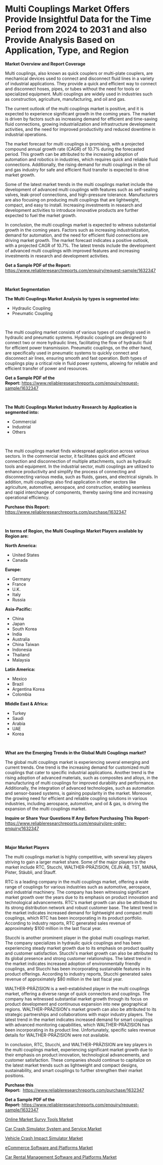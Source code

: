 <p><h1>Multi Couplings Market Offers Provide Insightful Data for the Time Period from 2024 to 2031 and also Provide Analysis Based on Application, Type, and Region</h1></p><p><strong>Market Overview and Report Coverage</strong></p>
<p><p>Multi couplings, also known as quick couplers or multi-plate couplers, are mechanical devices used to connect and disconnect fluid lines in a variety of industrial applications. They provide a quick and efficient way to connect and disconnect hoses, pipes, or tubes without the need for tools or specialized equipment. Multi couplings are widely used in industries such as construction, agriculture, manufacturing, and oil and gas.</p><p>The current outlook of the multi couplings market is positive, and it is expected to experience significant growth in the coming years. The market is driven by factors such as increasing demand for efficient and time-saving fluid connections, growing industrialization and infrastructure development activities, and the need for improved productivity and reduced downtime in industrial operations.</p><p>The market forecast for multi couplings is promising, with a projected compound annual growth rate (CAGR) of 10.7% during the forecasted period. This growth can be attributed to the increasing adoption of automation and robotics in industries, which requires quick and reliable fluid connections. Additionally, the rising demand for multi couplings in the oil and gas industry for safe and efficient fluid transfer is expected to drive market growth.</p><p>Some of the latest market trends in the multi couplings market include the development of advanced multi couplings with features such as self-sealing valves, leak-proof connections, and high-pressure tolerance. Manufacturers are also focusing on producing multi couplings that are lightweight, compact, and easy to install. Increasing investments in research and development activities to introduce innovative products are further expected to fuel the market growth.</p><p>In conclusion, the multi couplings market is expected to witness substantial growth in the coming years. Factors such as increasing industrialization, demand for automation, and the need for efficient fluid connections are driving market growth. The market forecast indicates a positive outlook, with a projected CAGR of 10.7%. The latest trends include the development of advanced multi couplings with improved features and increasing investments in research and development activities.</p></p>
<p><strong>Get a Sample PDF of the Report:</strong> <a href="https://www.reliableresearchreports.com/enquiry/request-sample/1632347">https://www.reliableresearchreports.com/enquiry/request-sample/1632347</a></p>
<p>&nbsp;</p>
<p><strong>Market Segmentation</strong></p>
<p><strong>The Multi Couplings Market Analysis by types is segmented into:</strong></p>
<p><ul><li>Hydraulic Coupling</li><li>Pneumatic Coupling</li></ul></p>
<p>&nbsp;</p>
<p><p>The multi coupling market consists of various types of couplings used in hydraulic and pneumatic systems. Hydraulic couplings are designed to connect two or more hydraulic lines, facilitating the flow of hydraulic fluid for efficient power transmission. Pneumatic couplings, on the other hand, are specifically used in pneumatic systems to quickly connect and disconnect air lines, ensuring smooth and fast operation. Both types of couplings play a critical role in fluid power systems, allowing for reliable and efficient transfer of power and resources.</p></p>
<p><strong>Get a Sample PDF of the Report:</strong>&nbsp;<a href="https://www.reliableresearchreports.com/enquiry/request-sample/1632347">https://www.reliableresearchreports.com/enquiry/request-sample/1632347</a></p>
<p>&nbsp;</p>
<p><strong>The Multi Couplings Market Industry Research by Application is segmented into:</strong></p>
<p><ul><li>Commercial</li><li>Industrial</li><li>Others</li></ul></p>
<p>&nbsp;</p>
<p><p>The multi couplings market finds widespread application across various sectors. In the commercial sector, it facilitates quick and efficient connection and disconnection of multiple attachments, such as hydraulic tools and equipment. In the industrial sector, multi couplings are utilized to enhance productivity and simplify the process of connecting and disconnecting various media, such as fluids, gases, and electrical signals. In addition, multi couplings also find application in other sectors like agriculture, automotive, aerospace, and construction, enabling seamless and rapid interchange of components, thereby saving time and increasing operational efficiency.</p></p>
<p><strong>Purchase this Report:</strong>&nbsp; <a href="https://www.reliableresearchreports.com/purchase/1632347">https://www.reliableresearchreports.com/purchase/1632347</a></p>
<p>&nbsp;</p>
<p><strong>In terms of Region, the Multi Couplings Market Players available by Region are:</strong></p>
<p>
    <p> <strong> North America: </strong>
        <ul>
            <li>United States</li>
            <li>Canada</li>
        </ul>
        </p> 
    <p> <strong> Europe: </strong>
        <ul>
            <li>Germany</li>
            <li>France</li>
            <li>U.K.</li>
            <li>Italy</li>
            <li>Russia</li>
        </ul>
        </p> 
    <p> <strong> Asia-Pacific: </strong>
        <ul>
            <li>China</li>
            <li>Japan</li>
            <li>South Korea</li>
            <li>India</li>
            <li>Australia</li>
            <li>China Taiwan</li>
            <li>Indonesia</li>
            <li>Thailand</li>
            <li>Malaysia</li>
        </ul>
        </p> 
    <p> <strong> Latin America: </strong>
        <ul>
            <li>Mexico</li>
            <li>Brazil</li>
            <li>Argentina Korea</li>
            <li>Colombia</li>
        </ul>
        </p> 
    <p> <strong> Middle East & Africa: </strong>
        <ul>
            <li>Turkey</li>
            <li>Saudi</li>
            <li>Arabia</li>
            <li>UAE</li>
            <li>Korea</li>
        </ul>
    </p>
    </p>
<p>&nbsp;</p>
<p><strong>What are the Emerging Trends in the Global Multi Couplings market?</strong></p>
<p><p>The global multi couplings market is experiencing several emerging and current trends. One trend is the increasing demand for customized multi couplings that cater to specific industrial applications. Another trend is the rising adoption of advanced materials, such as composites and alloys, in the manufacturing of multi couplings for improved durability and performance. Additionally, the integration of advanced technologies, such as automation and sensor-based systems, is gaining popularity in the market. Moreover, the growing need for efficient and reliable coupling solutions in various industries, including aerospace, automotive, and oil & gas, is driving the expansion of the multi couplings market.</p></p>
<p><strong>Inquire or Share Your Questions If Any Before Purchasing This Report</strong>- <a href="https://www.reliableresearchreports.com/enquiry/pre-order-enquiry/1632347">https://www.reliableresearchreports.com/enquiry/pre-order-enquiry/1632347</a></p>
<p>&nbsp;</p>
<p><strong>Major Market Players</strong></p>
<p><p>The multi couplings market is highly competitive, with several key players striving to gain a larger market share. Some of the major players in the market include RTC, Stucchi, WALTHER-PRÄZISION, CEJN AB, TST, MAINA, Pister, Stäubli, and Stauff.</p><p>RTC is a leading company in the multi couplings market, offering a wide range of couplings for various industries such as automotive, aerospace, and industrial machinery. The company has been witnessing significant market growth over the years due to its emphasis on product innovation and technological advancements. RTC's market growth can also be attributed to its strong distribution network and robust customer base. The latest trend in the market indicates increased demand for lightweight and compact multi couplings, which RTC has been incorporating in its product portfolio. According to industry reports, RTC generated sales revenue of approximately $100 million in the last fiscal year.</p><p>Stucchi is another prominent player in the global multi couplings market. The company specializes in hydraulic quick couplings and has been experiencing steady market growth due to its emphasis on product quality and customer satisfaction. Stucchi's market growth can also be attributed to its global presence and strong customer relationships. The latest trend in the market indicates increased adoption of environmentally friendly couplings, and Stucchi has been incorporating sustainable features in its product offerings. According to industry reports, Stucchi generated sales revenue of approximately $80 million in the last fiscal year.</p><p>WALTHER-PRÄZISION is a well-established player in the multi couplings market, offering a diverse range of quick connectors and couplings. The company has witnessed substantial market growth through its focus on product development and continuous expansion into new geographical regions. WALTHER-PRÄZISION's market growth can also be attributed to its strategic partnerships and collaborations with major industry players. The latest trend in the market indicates increased demand for smart couplings with advanced monitoring capabilities, which WALTHER-PRÄZISION has been incorporating in its product line. Unfortunately, specific sales revenue details for WALTHER-PRÄZISION were not available.</p><p>In conclusion, RTC, Stucchi, and WALTHER-PRÄZISION are key players in the multi couplings market, experiencing significant market growth due to their emphasis on product innovation, technological advancements, and customer satisfaction. These companies should continue to capitalize on the latest market trends such as lightweight and compact designs, sustainability, and smart couplings to further strengthen their market positions.</p></p>
<p><strong>Purchase this Report:</strong>&nbsp;&nbsp;<a href="https://www.reliableresearchreports.com/purchase/1632347">https://www.reliableresearchreports.com/purchase/1632347</a></p>
<p></p>
<p><strong>Get a Sample PDF of the Report:</strong>&nbsp;<a href="https://www.reliableresearchreports.com/enquiry/request-sample/1632347">https://www.reliableresearchreports.com/enquiry/request-sample/1632347</a></p>
<p><p><a href="https://medium.com/@cletaturner879789/online-market-survy-tools-market-furnishes-information-on-market-share-market-trends-and-market-41eaf261df70">Online Market Survy Tools Market</a></p><p><a href="https://medium.com/@cletaturner879789/car-crash-simulator-system-and-service-market-trends-forecast-and-competitive-analysis-to-2030-b88fa761a998">Car Crash Simulator System and Service Market</a></p><p><a href="https://medium.com/@cletaturner879789/vehicle-crash-impact-simulator-market-share-evolution-and-market-growth-trends-2023-2030-e89b4de3a540">Vehicle Crash Impact Simulator Market</a></p><p><a href="https://medium.com/@cletaturner879789/ecommerce-software-and-platforms-market-analysis-and-sze-forecasted-for-period-from-2023-to-2030-32fa31ea3477">eCommerce Software and Platforms Market</a></p><p><a href="https://medium.com/@cletaturner879789/car-rental-management-software-and-platforms-market-furnishes-information-on-market-share-market-aa012bb5910e">Car Rental Management Software and Platforms Market</a></p></p>
